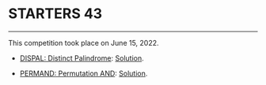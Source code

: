 # STARTERS 43
-----

This competition took place on June 15, 2022.

- [DISPAL: Distinct Palindrome](https://www.codechef.com/submit-v2/DISPAL):
  [Solution](src/dispal.hs).

- [PERMAND: Permutation AND](https://www.codechef.com/submit-v2/PERMAND):
  [Solution](src/permand.hs).
